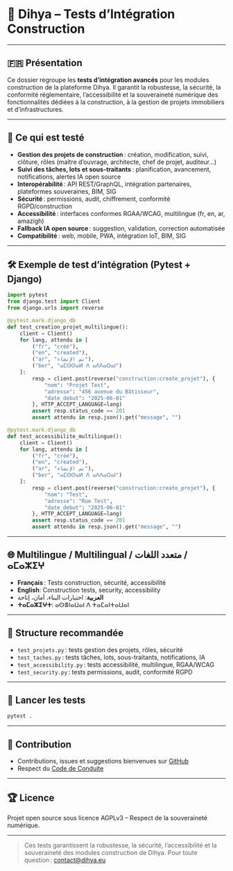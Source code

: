 # 🧪 Dihya – Tests d’Intégration Construction

---

## 🇫🇷 Présentation

Ce dossier regroupe les **tests d’intégration avancés** pour les modules construction de la plateforme Dihya.
Il garantit la robustesse, la sécurité, la conformité réglementaire, l’accessibilité et la souveraineté numérique des fonctionnalités dédiées à la construction, à la gestion de projets immobiliers et d’infrastructures.

---

## 🚀 Ce qui est testé

- **Gestion des projets de construction** : création, modification, suivi, clôture, rôles (maître d’ouvrage, architecte, chef de projet, auditeur…)
- **Suivi des tâches, lots et sous-traitants** : planification, avancement, notifications, alertes IA open source
- **Interopérabilité** : API REST/GraphQL, intégration partenaires, plateformes souveraines, BIM, SIG
- **Sécurité** : permissions, audit, chiffrement, conformité RGPD/construction
- **Accessibilité** : interfaces conformes RGAA/WCAG, multilingue (fr, en, ar, amazigh)
- **Fallback IA open source** : suggestion, validation, correction automatisée
- **Compatibilité** : web, mobile, PWA, intégration IoT, BIM, SIG

---

## 🛠️ Exemple de test d’intégration (Pytest + Django)

```python
import pytest
from django.test import Client
from django.urls import reverse

@pytest.mark.django_db
def test_creation_projet_multilingue():
    client = Client()
    for lang, attendu in [
        ("fr", "créé"),
        ("en", "created"),
        ("ar", "تم الإنشاء"),
        ("ber", "ⴰⵎⵙⵙⴰⵍ ⴷ ⴰⴷⴷⴰⵔⴰⵏ")
    ]:
        resp = client.post(reverse("construction:create_projet"), {
            "nom": "Projet Test",
            "adresse": "456 avenue du Bâtisseur",
            "date_debut": "2025-06-01"
        }, HTTP_ACCEPT_LANGUAGE=lang)
        assert resp.status_code == 201
        assert attendu in resp.json().get("message", "")

@pytest.mark.django_db
def test_accessibilite_multilingue():
    client = Client()
    for lang, attendu in [
        ("fr", "créé"),
        ("en", "created"),
        ("ar", "تم الإنشاء"),
        ("ber", "ⴰⵎⵙⵙⴰⵍ ⴷ ⴰⴷⴷⴰⵔⴰⵏ")
    ]:
        resp = client.post(reverse("construction:create_projet"), {
            "nom": "Test",
            "adresse": "Rue Test",
            "date_debut": "2025-06-01"
        }, HTTP_ACCEPT_LANGUAGE=lang)
        assert resp.status_code == 201
        assert attendu in resp.json().get("message", "")
```

---

## 🌐 Multilingue / Multilingual / متعدد اللغات / ⴰⵎⴰⵣⵉⵖ

- **Français** : Tests construction, sécurité, accessibilité
- **English**: Construction tests, security, accessibility
- **العربية**: اختبارات البناء، أمان، إتاحة
- **ⵜⴰⵎⴰⵣⵉⵖⵜ**: ⴰⵙⴻⵏⴰⵡⴰⵏ ⴷ ⵜⴰⵎⴰⵏⵜⴰⵡⴰⵏ

---

## 🧩 Structure recommandée

- `test_projets.py` : tests gestion des projets, rôles, sécurité
- `test_taches.py` : tests tâches, lots, sous-traitants, notifications, IA
- `test_accessibility.py` : tests accessibilité, multilingue, RGAA/WCAG
- `test_security.py` : tests permissions, audit, conformité RGPD

---

## 🧪 Lancer les tests

```bash
pytest .
```

---

## 🤝 Contribution

- Contributions, issues et suggestions bienvenues sur [GitHub](https://github.com/DihyaOrg/Dihya)
- Respect du [Code de Conduite](../../../../../CODE_OF_CONDUCT.md)

---

## 🏆 Licence

Projet open source sous licence AGPLv3 – Respect de la souveraineté numérique.

---

> Ces tests garantissent la robustesse, la sécurité, l’accessibilité et la souveraineté des modules construction de Dihya.
> Pour toute question : [contact@dihya.eu](mailto:contact@dihya.eu)
